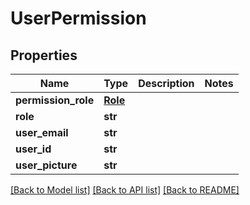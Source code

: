 # UserPermission

## Properties
Name | Type | Description | Notes
------------ | ------------- | ------------- | -------------
**permission_role** | [**Role**](Role.md) |  | 
**role** | **str** |  | 
**user_email** | **str** |  | 
**user_id** | **str** |  | 
**user_picture** | **str** |  | 

[[Back to Model list]](../README.md#documentation-for-models) [[Back to API list]](../README.md#documentation-for-api-endpoints) [[Back to README]](../README.md)


